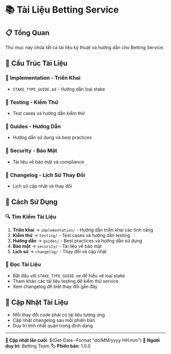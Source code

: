 # 📚 Tài Liệu Betting Service

## 📋 Tổng Quan
Thư mục này chứa tất cả tài liệu kỹ thuật và hướng dẫn cho Betting Service.

## 📁 Cấu Trúc Tài Liệu

### 🚀 **Implementation** - Triển Khai
- `STAKE_TYPE_GUIDE.md` - Hướng dẫn loại stake

### 🧪 **Testing** - Kiểm Thử
- Test cases và hướng dẫn kiểm thử

### 📖 **Guides** - Hướng Dẫn
- Hướng dẫn sử dụng và best practices

### 🔐 **Security** - Bảo Mật
- Tài liệu về bảo mật và compliance

### 📝 **Changelog** - Lịch Sử Thay Đổi
- Lịch sử cập nhật và thay đổi

## 🚀 Cách Sử Dụng

### 🔍 Tìm Kiếm Tài Liệu
1. **Triển khai** → `implementation/` - Hướng dẫn triển khai các tính năng
2. **Kiểm thử** → `testing/` - Test cases và hướng dẫn testing
3. **Hướng dẫn** → `guides/` - Best practices và hướng dẫn sử dụng
4. **Bảo mật** → `security/` - Tài liệu về bảo mật
5. **Lịch sử** → `changelog/` - Thay đổi và cập nhật

### 📖 Đọc Tài Liệu
- Bắt đầu với `STAKE_TYPE_GUIDE.md` để hiểu về loại stake
- Tham khảo các tài liệu testing để kiểm thử service
- Xem changelog để biết thay đổi gần đây

## 🔄 Cập Nhật Tài Liệu
- Mỗi thay đổi code phải có tài liệu tương ứng
- Cập nhật changelog sau mỗi phiên bản
- Duy trì tính nhất quán trong định dạng

---

**📅 Cập nhật lần cuối**: $(Get-Date -Format "dd/MM/yyyy HH:mm")
**👥 Người duy trì**: Betting Team
**🏷️ Phiên bản**: 1.0.0
